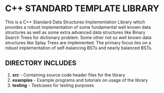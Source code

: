 # C++ STANDARD TEMPLATE LIBRARY
This is a C++ Standard Data Structures Implementation Library which provides a robust implementation of some fundamental well known data structures as well as some extra advanced data structures like Binary Search Trees for dictionary problem. Some other not so well known data structures like Splay Trees are implemented. The primary focus lies on a robust implementation of self-balancing BSTs and nearly balanced BSTs.

## DIRECTORY INCLUDES
1) **src** - Containing source code header files for the library
2) **examples** - Example programs and tutorials on usage of the library
3) **testing** - Testcases for testing purposes
